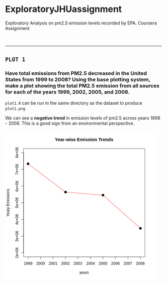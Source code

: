 # ExploratoryJHUassignment
Exploratory Analysis on pm2.5 emission levels recorded by EPA. Coursera Assignment<br><br><br>

-----
## `PLOT 1`

### Have total emissions from PM2.5 decreased in the United States from 1999 to 2008? Using the base plotting system, make a plot showing the total PM2.5 emission from all sources for each of the years 1999, 2002, 2005, and 2008.

`plot1.R` can be run in the same directory as the dataset to produce `plot1.png`

We can see a **negative trend** in emission levels of pm2.5 across years 1999 - 2008. This is a good sign from an environmental perspective.

![plot1.png](plot1.png)

<br><br><br>
---
